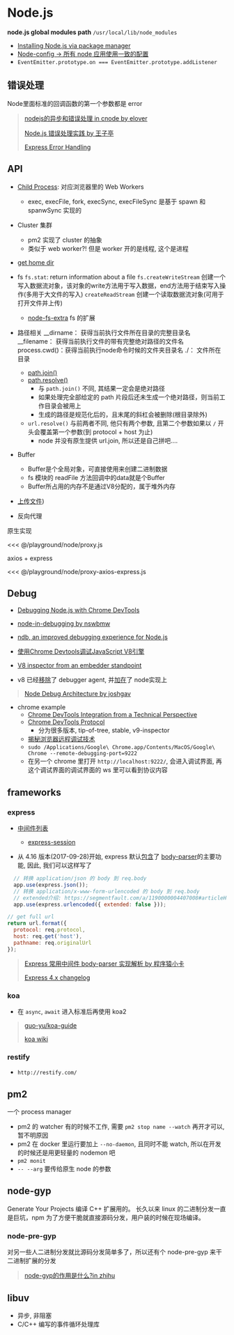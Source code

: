 # Node.js

**node.js global modules path** `/usr/local/lib/node_modules`

* [Installing Node.js via package manager](https://nodejs.org/en/download/package-manager/)
* [Node-config -> 所有 node 应用使用一致的配置](https://github.com/lorenwest/node-config)
* `EventEmitter.prototype.on === EventEmitter.prototype.addListener`

## 错误处理

Node里面标准的回调函数的第一个参数都是 error

> [nodejs的异步和错误处理 in cnode by elover](https://cnodejs.org/topic/56aad41a26d02fc6626bb369)
>
> [Node.js 错误处理实践 by 王子亭](https://jysperm.me/2016/10/nodejs-error-handling/)
>
> [Express Error Handling](https://expressjs.com/en/guide/error-handling.html)

## API

* [Child Process](https://nodejs.org/api/child_process.html): 对应浏览器里的 Web Workers
  * exec, execFile, fork, execSync, execFileSync 是基于 spawn 和 spanwSync 实现的
* Cluster 集群
  * pm2 实现了 cluster 的抽象
  * 类似于 web worker?! 但是 worker 开的是线程, 这个是进程
* [get home dir](https://nodejs.org/api/os.html#os_os_homedir)
* fs
  `fs.stat`: return information about a file
  `fs.createWriteStream` 创建一个写入数据流对象，该对象的write方法用于写入数据，end方法用于结束写入操作(多用于大文件的写入)
  `createReadStream` 创建一个读取数据流对象(可用于打开文件并上传)
  * [node-fs-extra](https://github.com/jprichardson/node-fs-extra) fs 的扩展
* 路径相关
  __dirname：    获得当前执行文件所在目录的完整目录名
  __filename：   获得当前执行文件的带有完整绝对路径的文件名
  process.cwd()：获得当前执行node命令时候的文件夹目录名
  ./：           文件所在目录
  * [path.join()](http://nodejs.cn/api/path.html#path_path_join_paths)
  * [path.resolve()](http://nodejs.cn/api/path.html#path_path_resolve_paths)
    * 与 `path.join()` 不同, 其结果一定会是绝对路径
    * 如果处理完全部给定的 path 片段后还未生成一个绝对路径，则当前工作目录会被用上
    * 生成的路径是规范化后的，且末尾的斜杠会被删除(根目录除外)
  * `url.resolve()` 与前两者不同, 他只有两个参数, 且第二个参数如果以 `/` 开头会覆盖第一个参数(到 protocol + host 为止)
    * node 并没有原生提供 url.join, 所以还是自己拼吧....
* Buffer
  * Buffer是个全局对象，可直接使用来创建二进制数据
  * fs 模块的 readFile 方法回调中的data就是个Buffer
  * Buffer所占用的内存不是通过V8分配的，属于堆外内存
* [上传文件](2018-05-15-file.md#文件上传))

* 反向代理

原生实现

<<< @/playground/node/proxy.js

axios + express

<<< @/playground/node/proxy-axios-express.js

## Debug

* [Debugging Node.js with Chrome DevTools](https://medium.com/@paul_irish/debugging-node-js-nightlies-with-chrome-devtools-7c4a1b95ae27)
* [node-in-debugging by nswbmw](https://github.com/nswbmw/node-in-debugging/blob/master/4.2%20Chrome%20DevTools.md)
* [ndb, an improved debugging experience for Node.js](https://github.com/GoogleChromeLabs/ndb)

* [使用Chrome Devtools调试JavaScript V8引擎](http://gclxry.com/use-chrome-devtools-to-debug-v8-javascript/)
* [V8 inspector from an embedder standpoint](https://medium.com/@hyperandroid/v8-inspector-from-an-embedder-standpoint-7f9c0472e2b7)
* v8 已经[移除](https://github.com/v8/v8/commit/33fba3b)了 debugger agent, 并[加在](https://github.com/nodejs/node/commit/7a0cfe9)了 node实现上

> [Node Debug Architecture by joshgav](http://blog.joshgav.com/node/debugging/2016/02/04/Node-Debug-Architecture.html)

* chrome example
  * [Chrome DevTools Integration from a Technical Perspective](https://www.nativescript.org/blog/chrome-devtools-integration)
  * [Chrome DevTools Protocol](https://chromedevtools.github.io/devtools-protocol/)
    * 分为很多版本, tip-of-tree, stable, v9-inspector
  * [揭秘浏览器远程调试技术](http://taobaofed.org/blog/2016/10/19/chrome-remote-debugging-technics/)
  * `sudo /Applications/Google\ Chrome.app/Contents/MacOS/Google\ Chrome --remote-debugging-port=9222`
  * 在另一个 chrome 里打开 `http://localhost:9222/`, 会进入调试界面, 再这个调试界面的调试界面的 ws 里可以看到协议内容

## frameworks

### express

* [中间件列表](http://expressjs.com/en/resources/middleware.html)
  * [express-session](https://github.com/expressjs/session)

* 从 4.16 版本(2017-09-28)开始, express 默认[包含](https://www.reddit.com/r/javascript/comments/78jjna/express_now_includes_bodyparser_middleware_by/)了 [body-parser](https://github.com/expressjs/body-parser)的主要功能, 因此, 我们可以这样写了

```javascript
  // 转换 application/json 的 body 到 req.body
  app.use(express.json());
  // 转换 application/x-www-form-urlencoded 的 body 到 req.body
  // extended介绍: https://segmentfault.com/a/1190000004407008#articleHeader2
  app.use(express.urlencoded({ extended: false }));
```

```javascript
// get full url
return url.format({
  protocol: req.protocol,
  host: req.get('host'),
  pathname: req.originalUrl
});
```

> [Express 常用中间件 body-parser 实现解析 by 程序猿小卡](http://www.cnblogs.com/chyingp/p/nodejs-learning-express-body-parser.html)
>
> [Express 4.x changelog](https://expressjs.com/en/changelog/4x.html)

### koa

* 在 `async`, `await` 进入标准后再使用 koa2

> [guo-yu/koa-guide](https://github.com/guo-yu/koa-guide)
>
> [koa wiki](https://github.com/koajs/koa/wiki)

### restify

* `http://restify.com/`

## pm2

一个 process manager

* pm2 的 watcher 有的时候不工作, 需要 `pm2 stop name --watch` 再开才可以, 暂不明原因
* pm2 在 docker 里运行要加上 `--no-daemon`, 且同时不能 watch, 所以在开发的时候还是用更轻量的 nodemon 吧
* `pm2 monit`
* `-- --arg` 要传给原生 node 的参数

## node-gyp

Generate Your Projects
编译 C++ 扩展用的。
长久以来 linux 的二进制分发一直是巨坑，npm 为了方便干脆就直接源码分发，用户装的时候在现场编译。

### node-pre-gyp

对另一些人二进制分发就比源码分发简单多了，所以还有个 node-pre-gyp 来干二进制扩展的分发

> [node-gyp的作用是什么?in zhihu](https://www.zhihu.com/question/36291768)

## libuv

* 异步, 非阻塞
* C/C++ 编写的事件循环处理库
